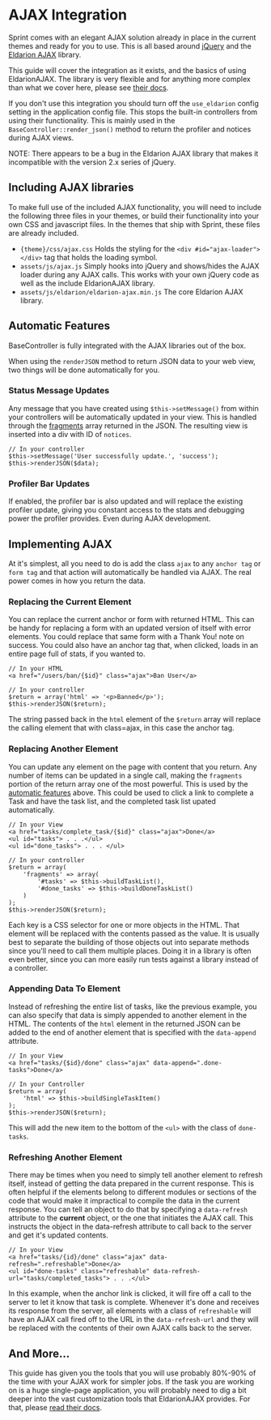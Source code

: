 # AJAX Integration

Sprint comes with an elegant AJAX solution already in place in the current themes and ready for you to use. This is all based around [jQuery](http://jquery.com/) and the [Eldarion AJAX](https://github.com/eldarion/eldarion-ajax) library.

This guide will cover the integration as it exists, and the basics of using EldarionAJAX. The library is very flexible and for anything more complex than what we cover here, please see [their docs](https://github.com/eldarion/eldarion-ajax).

If you don't use this integration you should turn off the `use_eldarion` config setting in the application config file. This stops the built-in controllers from using their functionality. This is mainly used in the `BaseController::render_json()` method to return the profiler and notices during AJAX views.

NOTE: There appears to be a bug in the Eldarion AJAX library that makes it incompatible with the version 2.x series of jQuery.

## Including AJAX libraries
To make full use of the included AJAX functionality, you will need to include the following three files in your themes, or build their functionality into your own CSS and javascript files. In the themes that ship with Sprint, these files are already included.

- `{theme}/css/ajax.css` Holds the styling for the `<div #id="ajax-loader"></div>` tag that holds the loading symbol.
- `assets/js/ajax.js` Simply hooks into jQuery and shows/hides the AJAX loader during any AJAX calls. This works with your own jQuery code as well as the include EldarionAJAX library.
- `assets/js/eldarion/eldarion-ajax.min.js` The core Eldarion AJAX library.

## Automatic Features
BaseController is fully integrated with the AJAX libraries out of the box.

When using the `renderJSON` method to return JSON data to your web view, two things will be done automatically for you.

### Status Message Updates
Any message that you have created using `$this->setMessage()` from within your controllers will be automatically updated in your view. This is handled through the [fragments](#fragments) array returned in the JSON. The resulting view is inserted into a div with ID of `notices`. 

	// In your controller
	$this->setMessage('User successfully update.', 'success');
	$this->renderJSON($data);
	
### Profiler Bar Updates
If enabled, the profiler bar is also updated and will replace the existing profiler update, giving you constant access to the stats and debugging power the profiler provides. Even during AJAX development. 

## Implementing AJAX
At it's simplest, all you need to do is add the class `ajax` to any `anchor tag` or `form tag` and that action will automatically be handled via AJAX. The real power comes in how you return the data. 

### Replacing the Current Element
You can replace the current anchor or form with returned HTML. This can be handy for replacing a form with an updated version of itself with error elements. You could replace that same form with a Thank You! note on success. You could also have an anchor tag that, when clicked, loads in an entire page full of stats, if you wanted to.

	// In your HTML
	<a href="/users/ban/{$id}" class="ajax">Ban User</a>
	
	// In your controller
	$return = array('html' => '<p>Banned</p>');
	$this->renderJSON($return);

The string passed back in the `html` element of the `$return` array will replace the calling element that with class=ajax, in this case the anchor tag. 

### Replacing Another Element
You can update any element on the page with content that you return. Any number of items can be updated in a single call, making the `fragments` portion of the return array one of the most powerful. This is used by the [automatic features](#automatic_features) above. This could be used to click a link to complete a Task and have the task list, and the completed task list upated automatically. 

	// In your View
	<a href="tasks/complete_task/{$id}" class="ajax">Done</a>
	<ul id="tasks"> . . .</ul>
	<ul id="done_tasks"> . . . </ul>
	
	// In your controller
	$return = array(
		'fragments' => array(
			'#tasks' => $this->buildTaskList(),
			'#done_tasks' => $this->buildDoneTaskList()
		)
	);
	$this->renderJSON($return);

Each key is a CSS selector for one or more objects in the HTML. That element will be replaced with the contents passed as the value. It is usually best to separate the building of those objects out into separate methods since you'll need to call them multiple places. Doing it in a library is often even better, since you can more easily run tests against a library instead of a controller.

### Appending Data To Element
Instead of refreshing the entire list of tasks, like the previous example, you can also specify that data is simply appended to another element in the HTML. The contents of the `html` element in the returned JSON can be added to the end of another element that is specified with the `data-append` attribute. 

	// In your View
	<a href="tasks/{$id}/done" class="ajax" data-append=".done-tasks">Done</a>
	
	// In your Controller
	$return = array(
		'html' => $this->buildSingleTaskItem()
	);
	$this->renderJSON($return);

This will add the new item to the bottom of the `<ul>` with the class of `done-tasks`.

### Refreshing Another Element
There may be times when you need to simply tell another element to refresh itself, instead of getting the data prepared in the current response. This is often helpful if the elements belong to different modules or sections of the code that would make it impractical to compile the data in the current response. You can tell an object to do that by specifying a `data-refresh` attribute to the **current** object, or the one that initiates the AJAX call. This instructs the object in the data-refresh attribute to call back to the server and get it's updated contents. 

	// In your View
	<a href="tasks/{id}/done" class="ajax" data-refresh=".refreshable">Done</a>
	<ul id="done-tasks" class="refreshable" data-refresh-url="tasks/completed_tasks"> . . .</ul>
	
In this example, when the anchor link is clicked, it will fire off a call to the server to let it know that task is complete. Whenever it's done and receives its response from the server, all elements with a class of `refreshable` will have an AJAX call fired off to the URL in the `data-refresh-url` and they will be replaced with the contents of their own AJAX calls back to the server. 

## And More...
This guide has given you the tools that you will use probably 80%-90% of the time with your AJAX work for simpler jobs. If the task you are working on is a huge single-page application, you will probably need to dig a bit deeper into the vast customization tools that EldarionAJAX provides. For that, please [read their docs](https://github.com/eldarion/eldarion-ajax).